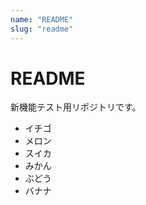 ```yaml
---
name: "README"
slug: "readme"
---
```


# README

新機能テスト用リポジトリです。

* イチゴ
* メロン
* スイカ
* みかん
* ぶどう
* バナナ